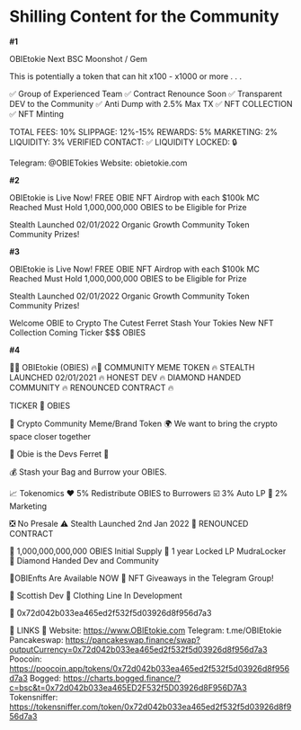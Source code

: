 # Shilling Content for the Community

**#1**

OBIEtokie
Next BSC Moonshot / Gem

This is potentially a token that can hit x100 - x1000 or more . . .

✅ Group of Experienced Team
✅ Contract Renounce Soon
✅ Transparent DEV to the Community 
✅ Anti Dump with 2.5% Max TX
✅ NFT COLLECTION
✅ NFT Minting

TOTAL FEES:                  10%
SLIPPAGE:                       12%-15%
REWARDS:                      5%
MARKETING:                  2%
LIQUIDITY:                      3%
VERIFIED CONTACT: ✅
LIQUIDITY LOCKED:  🔒

Telegram: @OBIETokies
Website: obietokie.com

**#2**

OBIEtokie is Live Now!
FREE OBIE NFT Airdrop with each $100k MC Reached
Must Hold 1,000,000,000 OBIES to be Eligible for Prize

Stealth Launched 02/01/2022
Organic Growth Community Token
Community Prizes!

**#3**

OBIEtokie is Live Now!
FREE OBIE NFT Airdrop with each $100k MC Reached
Must Hold 1,000,000,000 OBIES to be Eligible for Prize

Stealth Launched 02/01/2022
Organic Growth Community Token
Community Prizes!

Welcome OBIE to Crypto
The Cutest Ferret
Stash Your Tokies
New NFT Collection Coming
Ticker $$$ OBIES

**#4**

🦦🔥 OBIEtokie (OBIES) 🔥🦦 COMMUNITY MEME TOKEN 🔥 STEALTH LAUNCHED 02/01/2021 🔥 HONEST DEV 🔥 DIAMOND HANDED COMMUNITY 🔥 RENOUNCED CONTRACT 🔥 

TICKER 🚀 OBIES

💛 Crypto Community Meme/Brand Token
🌍 We want to bring the crypto space closer together

🦦 Obie is the Devs Ferret 🦦

💰 Stash your Bag and Burrow your OBIES.

📈 Tokenomics
❤️ 5% Redistribute OBIES to Burrowers
☑️ 3% Auto LP
📣 2% Marketing

❎ No Presale 
⚠️ Stealth Launched 2nd Jan 2022
🚫 RENOUNCED CONTRACT

💞 1,000,000,000,000 OBIES Initial Supply
🔐 1 year Locked LP MudraLocker
💎 Diamond Handed Dev and Community


🦦OBIEnfts Are Available NOW 
📢 NFT Giveaways in the Telegram Group! 

🏴󠁧󠁢󠁳󠁣󠁴󠁿 Scottish Dev
🚀 Clothing Line In Development

📇 0x72d042b033ea465ed2f532f5d03926d8f956d7a3

💎 LINKS 💎
Website: https://www.OBIEtokie.com
Telegram: t.me/OBIEtokie
Pancakeswap: https://pancakeswap.finance/swap?outputCurrency=0x72d042b033ea465ed2f532f5d03926d8f956d7a3
Poocoin: https://poocoin.app/tokens/0x72d042b033ea465ed2f532f5d03926d8f956d7a3
Bogged: https://charts.bogged.finance/?c=bsc&t=0x72d042b033ea465ED2F532f5D03926d8F956D7A3
Tokensniffer: https://tokensniffer.com/token/0x72d042b033ea465ed2f532f5d03926d8f956d7a3
